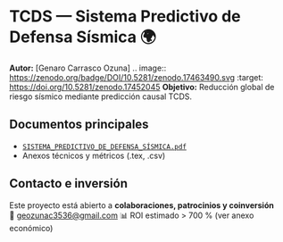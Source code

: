 # TCDS — Sistema Predictivo de Defensa Sísmica 🌍

**Autor:** [Genaro Carrasco Ozuna]
.. image:: https://zenodo.org/badge/DOI/10.5281/zenodo.17463490.svg
  :target: https://doi.org/10.5281/zenodo.17452045
**Objetivo:** Reducción global de riesgo sísmico mediante predicción causal TCDS.  

## Documentos principales
- [`SISTEMA_PREDICTIVO_DE_DEFENSA_SÍSMICA.pdf`](SISTEMA_PREDICTIVO_DE_DEFENSA_SÍSMICA.pdf)
- Anexos técnicos y métricos (.tex, .csv)

## Contacto e inversión
Este proyecto está abierto a **colaboraciones, patrocinios y coinversión**  
📩 geozunac3536@gmail.com 
📊 ROI estimado > 700 % (ver anexo económico)
